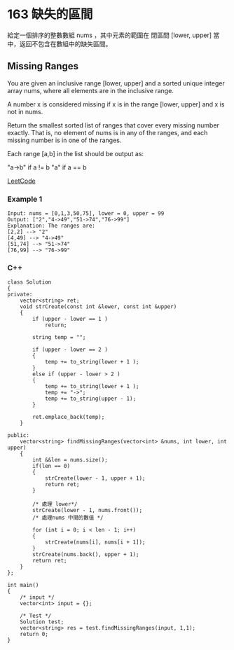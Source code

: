 # 163 缺失的區間

給定一個排序的整數數組 nums ，其中元素的範圍在 閉區間 [lower, upper] 當中，返回不包含在數組中的缺失區間。

## Missing Ranges

You are given an inclusive range [lower, upper] and a sorted unique integer array nums, where all elements are in the inclusive range.

A number x is considered missing if x is in the range [lower, upper] and x is not in nums.

Return the smallest sorted list of ranges that cover every missing number exactly. That is, no element of nums is in any of the ranges, and each missing number is in one of the ranges.

Each range [a,b] in the list should be output as:

"a->b" if a != b
"a" if a == b

[LeetCode](https://leetcode-cn.com/problems/missing-ranges)

### Example 1
```
Input: nums = [0,1,3,50,75], lower = 0, upper = 99
Output: ["2","4->49","51->74","76->99"]
Explanation: The ranges are:
[2,2] --> "2"
[4,49] --> "4->49"
[51,74] --> "51->74"
[76,99] --> "76->99"
```

### C++ 

```
class Solution
{
private:
    vector<string> ret;
    void strCreate(const int &lower, const int &upper)
    {
        if (upper - lower == 1 )
            return;

        string temp = "";

        if (upper - lower == 2 )
        {
            temp += to_string(lower + 1 );
        }
        else if (upper - lower > 2 )
        {
            temp += to_string(lower + 1 );
            temp += "->";
            temp += to_string(upper - 1);
        }

        ret.emplace_back(temp);
    }

public:
    vector<string> findMissingRanges(vector<int> &nums, int lower, int upper)
    {
        int &&len = nums.size();
        if(len == 0)
        {
            strCreate(lower - 1, upper + 1);
            return ret;
        }

        /* 處理 lower*/
        strCreate(lower - 1, nums.front());
        /* 處理nums 中間的數值 */
        
        for (int i = 0; i < len - 1; i++)
        {
            strCreate(nums[i], nums[i + 1]);
        }
        strCreate(nums.back(), upper + 1);
        return ret;
    }
};

int main()
{
    /* input */
    vector<int> input = {};

    /* Test */
    Solution test;
    vector<string> res = test.findMissingRanges(input, 1,1);
    return 0;
}
```
